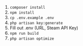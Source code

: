 1. `composer install`
2. `npm install`
3. `cp .env.example .env`
4. `php artisan key:generate`
5. Fill out .env (URL, Steam API Key)
6. `npm run build`
7. `php artisan optimize`